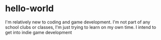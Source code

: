 # hello-world

I'm relatively new to coding and game development. I'm not part of any school clubs or classes, I'm just trying to learn on my own time. I intend to get into indie game development
